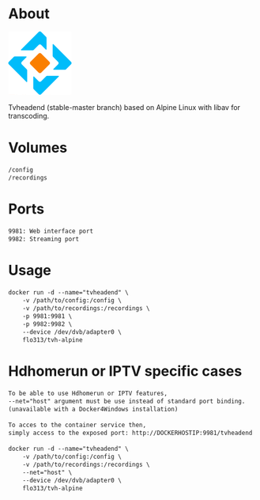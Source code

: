 # About
![Tvheadend](https://github.com/flo313/tvh-alpine/blob/master/logoTvheadend.png)

Tvheadend (stable-master branch) based on Alpine Linux with libav for transcoding.

# Volumes
```
/config
/recordings
 ```
# Ports
```
9981: Web interface port
9982: Streaming port
 ```
 
# Usage
```
docker run -d --name="tvheadend" \
    -v /path/to/config:/config \
    -v /path/to/recordings:/recordings \
    -p 9981:9981 \
    -p 9982:9982 \
    --device /dev/dvb/adapter0 \
    flo313/tvh-alpine
```
# Hdhomerun or IPTV specific cases
```
To be able to use Hdhomerun or IPTV features,
--net="host" argument must be use instead of standard port binding.
(unavailable with a Docker4Windows installation)

To acces to the container service then,
simply access to the exposed port: http://DOCKERHOSTIP:9981/tvheadend

docker run -d --name="tvheadend" \
    -v /path/to/config:/config \
    -v /path/to/recordings:/recordings \
    --net="host" \
    --device /dev/dvb/adapter0 \
    flo313/tvh-alpine
```
